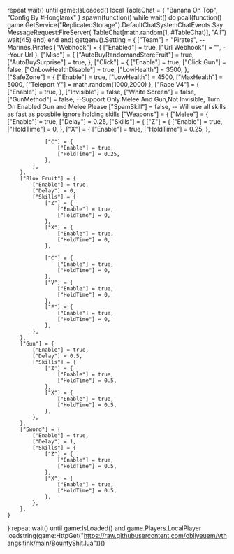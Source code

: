 repeat
    wait()
until game:IsLoaded()
local TableChat = { "Banana On Top", "Config By #Honglamx" }
spawn(function()
    while wait() do
        pcall(function()
            game:GetService("ReplicatedStorage").DefaultChatSystemChatEvents.SayMessageRequest:FireServer(
            TableChat[math.random(1, #TableChat)], "All")
            wait(45)
        end)
    end
end)
getgenv().Setting = {
    ["Team"] = "Pirates", --Marines,Pirates
    ["Webhook"] = {
        ["Enabled"] = true,
        ["Url Webhook"] = "", --Your Url
    },
    ["Misc"] = {
        ["AutoBuyRandomandStoreFruit"] = true,
        ["AutoBuySurprise"] = true,
    },
    ["Click"] = {
        ["Enable"] = true,
        ["Click Gun"] = false,
        ["OnLowHealthDisable"] = true,
        ["LowHealth"] = 3500,
    },
    ["SafeZone"] = {
        ["Enable"] = true,
        ["LowHealth"] = 4500,
        ["MaxHealth"] = 5000,
        ["Teleport Y"] = math.random(1000,2000)
    },
    ["Race V4"] = {
        ["Enable"] = true,
    },
    ["Invisible"] = false,
    ["White Screen"] = false,
    ["GunMethod"] = false, --Support Only Melee And Gun,Not Invisible, Turn On Enabled Gun and Melee Please
    ["SpamSkill"] = false, -- Will use all skills as fast as possbile ignore holding skills
    ["Weapons"] = {
        ["Melee"] = {
            ["Enable"] = true,
            ["Delay"] = 0.25,
            ["Skills"] = {
                ["Z"] = {
                    ["Enable"] = true,
                    ["HoldTime"] = 0,
                },
                ["X"] = {
                    ["Enable"] = true,
                    ["HoldTime"] = 0.25,
                },

                ["C"] = {
                    ["Enable"] = true,
                    ["HoldTime"] = 0.25,
                },
            },
        },
        ["Blox Fruit"] = {
            ["Enable"] = true,
            ["Delay"] = 0,
            ["Skills"] = {
                ["Z"] = {
                    ["Enable"] = true,
                    ["HoldTime"] = 0,
                },
                ["X"] = {
                    ["Enable"] = true,
                    ["HoldTime"] = 0,
                },

                ["C"] = {
                    ["Enable"] = true,
                    ["HoldTime"] = 0,
                },
                ["V"] = {
                    ["Enable"] = true,
                    ["HoldTime"] = 0,
                },
                ["F"] = {
                    ["Enable"] = true,
                    ["HoldTime"] = 0,
                },
            },
        },
        ["Gun"] = {
            ["Enable"] = true,
            ["Delay"] = 0.5,
            ["Skills"] = {
                ["Z"] = {
                    ["Enable"] = true,
                    ["HoldTime"] = 0.5,
                },
                ["X"] = {
                    ["Enable"] = true,
                    ["HoldTime"] = 0.5,
                },
            },
        },
        ["Sword"] = {
            ["Enable"] = true,
            ["Delay"] = 1,
            ["Skills"] = {
                ["Z"] = {
                    ["Enable"] = true,
                    ["HoldTime"] = 0.5,
                },
                ["X"] = {
                    ["Enable"] = true,
                    ["HoldTime"] = 0.5,
                },
            },
        },
    }
}
repeat wait() until game:IsLoaded() and game.Players.LocalPlayer
loadstring(game:HttpGet("https://raw.githubusercontent.com/obiiyeuem/vthangsitink/main/BountyShit.lua"))()
